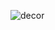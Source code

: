<!-- ![stats](https://github-readme-stats.vercel.app/api?username=nimishsantosh107&theme=dark&show_icons=true&count_private=true&include_all_commits=true) -->
![decor](https://i.gifer.com/33HU.gif)